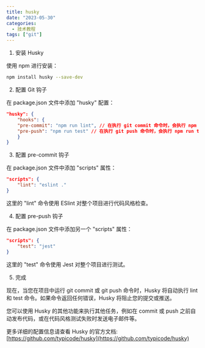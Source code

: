 ```yaml
---
title: husky
date: "2023-05-30"
categories:
  - 技术教程
tags: ["git"]
---
```



1. 安装 Husky

使用 npm 进行安装：

```bash
npm install husky --save-dev
```

2. 配置 Git 钩子

在 package.json 文件中添加 "husky" 配置：

```json
"husky": {
    "hooks": {
    "pre-commit": "npm run lint", // 在执行 git commit 命令时，会执行 npm run lint 命令
    "pre-push": "npm run test" // 在执行 git push 命令时，会执行 npm run test 命令
    }
}
```

3. 配置 pre-commit 钩子

在 package.json 文件中添加 "scripts" 属性：

```json
"scripts": {
    "lint": "eslint ."
}
```

这里的 "lint" 命令使用 ESlint 对整个项目进行代码风格检查。

4. 配置 pre-push 钩子

在 package.json 文件中添加另一个 "scripts" 属性：

```json
"scripts": {
    "test": "jest"
}
```

这里的 "test" 命令使用 Jest 对整个项目进行测试。

5. 完成

现在，当您在项目中运行 git commit 或 git push 命令时，Husky 将自动执行 lint 和 test 命令。如果命令返回任何错误，Husky 将阻止您的提交或推送。

您可以使用 Husky 的其他功能来执行其他任务，例如在 commit 或 push 之前自动发布代码，或在代码风格测试失败时发送电子邮件等。

更多详细的配置信息请查看 Husky 的官方文档: [https://github.com/typicode/husky](https://github.com/typicode/husky)